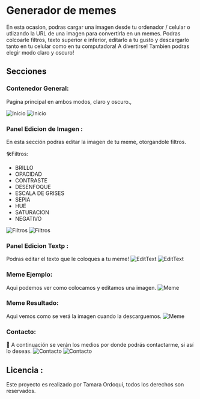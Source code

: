 # Generador de memes

En esta ocasion, podras cargar una imagen desde tu ordenador / celular o utlizando la URL de una imagen para convertirla en un memes. Podras colcoarle filtros, texto superior e inferior, editarlo a tu gusto y descargarlo tanto en tu celular como en tu computadora! A divertirse!
Tambien podras elegir modo claro y oscuro!
## Secciones 

### Contenedor General:
Pagina principal en ambos modos, claro y oscuro., 

![Inicio](imagenes/darkmode.png)
![Inicio](imagenes/lightmode.png)

### Panel Edicion de Imagen : 
En esta sección podras editar la imagen de tu meme, otorgandole filtros. 

🛠️Filtros: 

- BRILLO 
- OPACIDAD
- CONTRASTE
- DESENFOQUE
- ESCALA DE GRISES
- SEPIA
- HUE
- SATURACION
- NEGATIVO

![Filtros](imagenes/darkmode-img.png)
![Filtros](imagenes/lightmodeimg.png)

### Panel Edicion Textp :
Podras editar el texto que le coloques a tu meme!
![EditText](imagenes/darkmode-text.png)
![EditText](imagenes/lightmodetext.png)

### Meme Ejemplo:
Aqui podemos ver como colocamos y editamos una imagen. 
![Meme](imagenes/memeperro.png)

### Meme Resultado:
Aqui vemos como se verá la imagen cuando la descarguemos.
![Meme](imagenes/mi-memedog.png)


### Contacto:
📩 A continuación se verán los medios por donde podrás contactarme, si así lo deseas.
![Contacto](imagenes/darkmodefooter.png)
![Contacto](imagenes/lightmodefooter.png)



## Licencia : 
Este proyecto es realizado por Tamara Ordoqui, todos los derechos son reservados. 
